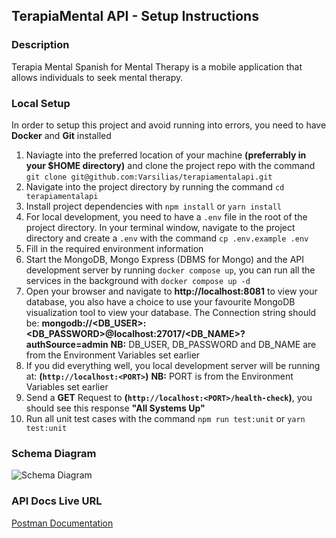 ## TerapiaMental API - Setup Instructions

### Description

Terapia Mental Spanish for Mental Therapy is a mobile application that allows individuals to seek mental therapy.

### Local Setup

In order to setup this project and avoid running into errors, you need to have **Docker** and **Git** installed

1.  Naviagte into the preferred location of your machine **(preferrably in your $HOME directory)** and clone the project repo with the command `git clone git@github.com:Varsilias/terapiamentalapi.git`
2.  Navigate into the project directory by running the command `cd terapiamentalapi`
3.  Install project dependencies with `npm install` or `yarn install`
4.  For local development, you need to have a `.env` file in the root of the project directory. In your terminal window, navigate to the project directory and create a `.env` with the command `cp .env.example .env`
5.  Fill in the required environment information
6.  Start the MongoDB, Mongo Express (DBMS for Mongo) and the API development server by running `docker compose up`, you can run all the services in the background with `docker compose up -d`
7.  Open your browser and navigate to **http://localhost:8081** to view your database, you also have a choice to use your favourite MongoDB visualization tool to view your database. The Connection string should be: **mongodb://<DB_USER>:<DB_PASSWORD>@localhost:27017/<DB_NAME>?authSource=admin**
    **NB:** DB_USER, DB_PASSWORD and DB_NAME are from the Environment Variables set earlier
8.  If you did everything well, you local development server will be running at: **(`http://localhost:<PORT>`)**
    **NB:** PORT is from the Environment Variables set earlier
9.  Send a **GET** Request to **(`http://localhost:<PORT>/health-check`)**, you should see this response **"All Systems Up"**
10. Run all unit test cases with the command `npm run test:unit` or `yarn test:unit`

### Schema Diagram

![Schema Diagram](https://github.com/Varsilias/terapiamentalapi/blob/main/schema-diagram.png)

### API Docs Live URL

[Postman Documentation](https://documenter.getpostman.com/view/10967402/2sA35Bd59N)
